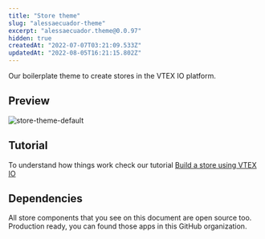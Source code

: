 ```yaml
---
title: "Store theme"
slug: "alessaecuador-theme"
excerpt: "alessaecuador.theme@0.0.97"
hidden: true
createdAt: "2022-07-07T03:21:09.533Z"
updatedAt: "2022-08-05T16:21:15.802Z"
---
```

Our boilerplate theme to create stores in the VTEX IO platform.

## Preview
![store-theme-default](https://user-images.githubusercontent.com/1354492/63937047-e8d81c80-ca37-11e9-86fc-61e88847bbfb.png)

## Tutorial
To understand how things work check our tutorial [Build a store using VTEX IO](https://vtex.io/docs/getting-started/build-stores-with-store-framework/1/)

## Dependencies
All store components that you see on this document are open source too. Production ready, you can found those apps in this GitHub organization.